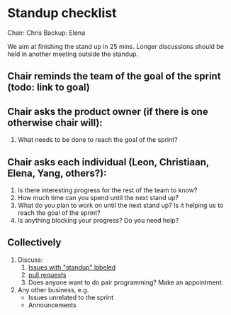# Standup checklist

Chair: Chris
Backup: Elena

We aim at finishing the stand up in 25 mins. Longer discussions should be held in another meeting outside the standup.

## Chair reminds the team of the goal of the sprint (todo: link to goal)

## Chair asks the product owner (if there is one otherwise chair will):

1. What needs to be done to reach the goal of the sprint?

## Chair asks each individual (Leon, Christiaan, Elena, Yang, others?):

1. Is there interesting progress for the rest of the team to know?
1. How much time can you spend until the next stand up?
1. What do you plan to work on until the next stand up? Is it helping us to reach the goal of the sprint?
1. Is anything blocking your progress? Do you need help?

## Collectively

1. Discuss:
   1. [Issues with "standup" labeled](https://github.com/dianna-ai/dianna/issues?q=is%3Aissue+is%3Aopen+label%3Astandup)
   1. [pull requests](https://github.com/dianna-ai/dianna/pulls)
   1. Does anyone want to do pair programming? Make an appointment.
1. Any other business, e.g.
   - Issues unrelated to the sprint
   - Announcements
